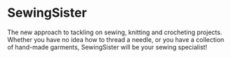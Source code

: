 # SewingSister
The new approach to tackling on sewing, knitting and crocheting projects. Whether you have no idea how to thread a needle, or you have a collection of hand-made garments, SewingSister will be your sewing specialist!
